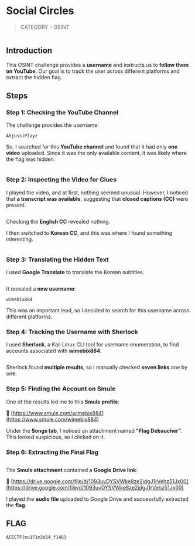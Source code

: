 # Social Circles

> CATEGORY - OSINT

<figure><img src="https://3066381948-files.gitbook.io/~/files/v0/b/gitbook-x-prod.appspot.com/o/spaces%2F1v4zpYg12djm83qExa3x%2Fuploads%2FqgV5VK0opVWfbRLA9Jkx%2Fimage.png?alt=media&#x26;token=ad4b9838-092b-4d8c-bcf4-76876fa4fee2" alt=""><figcaption></figcaption></figure>

## Introduction

This OSINT challenge provides a **username** and instructs us to **follow them on YouTube**. Our goal is to track the user across different platforms and extract the hidden flag.

## Steps

### Step 1: Checking the YouTube Channel

The challenge provides the username:&#x20;

```
AhjussiPlayz
```

So, I searched for this **YouTube channel** and found that it had only **one video** uploaded. Since it was the only available content, it was likely where the flag was hidden.

<figure><img src="https://3066381948-files.gitbook.io/~/files/v0/b/gitbook-x-prod.appspot.com/o/spaces%2F1v4zpYg12djm83qExa3x%2Fuploads%2F6GYTHfu6FUI5x6vt7Bz8%2FPasted%20image%2020250228222827.png?alt=media&#x26;token=2d0dedfb-0e5d-4499-8d64-c9fe3091d11f" alt=""><figcaption></figcaption></figure>

### Step 2: Inspecting the Video for Clues

I played the video, and at first, nothing seemed unusual. However, I noticed that **a transcript was available**, suggesting that **closed captions (CC)** were present.

<figure><img src="https://3066381948-files.gitbook.io/~/files/v0/b/gitbook-x-prod.appspot.com/o/spaces%2F1v4zpYg12djm83qExa3x%2Fuploads%2FNBzqAda6AM82EB7RiGxS%2FPasted%20image%2020250228223032.png?alt=media&#x26;token=83b924d6-e22b-411b-8967-099b6c0026b5" alt=""><figcaption></figcaption></figure>

Checking the **English CC** revealed nothing.

I then switched to **Korean CC**, and this was where I found something interesting.

<figure><img src="https://3066381948-files.gitbook.io/~/files/v0/b/gitbook-x-prod.appspot.com/o/spaces%2F1v4zpYg12djm83qExa3x%2Fuploads%2FVE7y3hePYucFsuyK9UFR%2FPasted%20image%2020250228223157.png?alt=media&#x26;token=2d7e7133-2d50-4683-b228-6a40182aefaa" alt=""><figcaption></figcaption></figure>

### Step 3: Translating the Hidden Text

I used **Google Translate** to translate the Korean subtitles.

<figure><img src="https://3066381948-files.gitbook.io/~/files/v0/b/gitbook-x-prod.appspot.com/o/spaces%2F1v4zpYg12djm83qExa3x%2Fuploads%2FdVmfbytaNKSPHaXwsp7K%2FPasted%20image%2020250228223420.png?alt=media&#x26;token=31912f91-477a-4bbd-8839-1835bacfb016" alt=""><figcaption></figcaption></figure>

It revealed a **new username**:

```
wimebix884
```

This was an important lead, so I decided to search for this username across different platforms.

### Step 4: Tracking the Username with Sherlock

I used **Sherlock**, a Kali Linux CLI tool for username enumeration, to find accounts associated with **wimebix884**.

<figure><img src="https://3066381948-files.gitbook.io/~/files/v0/b/gitbook-x-prod.appspot.com/o/spaces%2F1v4zpYg12djm83qExa3x%2Fuploads%2FXhcjsNt8MQ8Sip5aq9EZ%2FPasted%20image%2020250228223937.png?alt=media&#x26;token=2d1facf3-9d50-48f2-9f05-01cd2cd65742" alt=""><figcaption></figcaption></figure>

Sherlock found **multiple results**, so I manually checked **seven links** one by one.

### Step 5: Finding the Account on Smule

One of the results led me to this **Smule profile**:

🔗 [https://www.smule.com/wimebix884](https://www.smule.com/wimebix884)

Under the **Songs tab**, I noticed an attachment named **"Flag Debaucher"**. This looked suspicious, so I clicked on it.

### Step 6: Extracting the Final Flag

<figure><img src="https://3066381948-files.gitbook.io/~/files/v0/b/gitbook-x-prod.appspot.com/o/spaces%2F1v4zpYg12djm83qExa3x%2Fuploads%2FB44rWPkOFbxzFncPKCDd%2FPasted%20image%2020250228224223.png?alt=media&#x26;token=9e454a02-03a8-4a5c-afd2-ef3ff35f9a1d" alt=""><figcaption></figcaption></figure>

The **Smule attachment** contained a **Google Drive link**:

🔗 [https://drive.google.com/file/d/1093uvDYSVWke8ze2jdgJ1rVehz51Jx00](https://drive.google.com/file/d/1093uvDYSVWke8ze2jdgJ1rVehz51Jx00)

I played the **audio file** uploaded to Google Drive and successfully extracted the **flag**.

## FLAG

```
ACECTF{mu171m3d14_f146}
```
